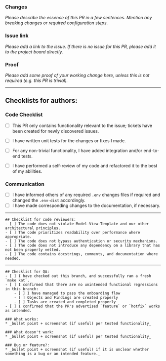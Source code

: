 ### Changes
_Please describe the essence of this PR in a few sentences. Mention any breaking changes or required configuration steps._

### Issue link
_Please add a link to the issue. If there is no issue for this PR, please add it to the project board directly._

### Proof
_Please add some proof of your working change here, unless this is not required (e.g. this PR is trivial)._

---
## Checklists for authors:

### Code Checklist
- [ ] This PR only contains functionality relevant to the issue; tickets have been created for newly discovered issues.
- [ ] I have written unit tests for the changes or fixes I made.
- [ ] For any non-trivial functionality, I have added integration and/or end-to-end tests.
- [ ] I have performed a self-review of my code and refactored it to the best of my abilities.


### Communication
- [ ] I have informed others of any required `.env` changes files if required and changed the `.env-dist` accordingly.
- [ ] I have made corresponding changes to the documentation, if necessary.

---
```
## Checklist for code reviewers:
- [ ] The code does not violate Model-View-Template and our other architectural principles.
- [ ] The code prioritizes readability over performance where appropriate.
- [ ] The code does not bypass authentication or security mechanisms.
- [ ] The code does not introduce any dependency on a library that has not been properly vetted.
- [ ] The code contains docstrings, comments, and documentation where needed.
```
---
```
## Checklist for QA:
- [ ] I have checked out this branch, and successfully ran a fresh `make kat`.
- [ ] I confirmed that there are no unintended functional regressions in this branch:
    - [ ] I have managed to pass the onboarding flow
    - [ ] Objects and Findings are created properly
    - [ ] Tasks are created and completed properly
- [ ] I confirmed that the PR's advertised `feature` or `hotfix` works as intended.

### What works:
* _bullet point + screenshot (if useful) per tested functionality_

### What doesn't work:
* _bullet point + screenshot (if useful) per tested functionality_

### Bug or feature?:
* _bullet point + screenshot (if useful) if it is unclear whether something is a bug or an intended feature._
```
